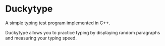 # Duckytype

A simple typing test program implemented in C++. 

Duckytype allows you to practice typing by displaying random paragraphs and measuring your typing speed.
